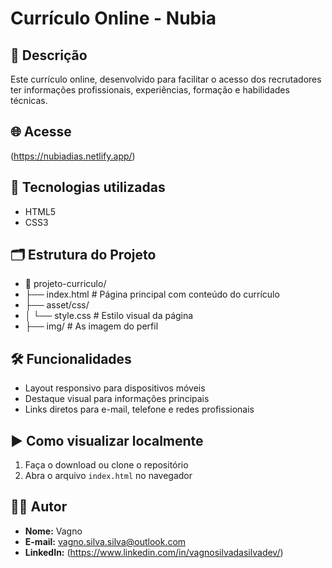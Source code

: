 
# Currículo Online - Nubia

## 📌 Descrição
Este currículo online, desenvolvido para facilitar o acesso dos recrutadores ter informações profissionais, experiências, formação e habilidades técnicas.

## 🌐 Acesse
(https://nubiadias.netlify.app/) 

## 🧱 Tecnologias utilizadas
- HTML5
- CSS3

## 🗂️ Estrutura do Projeto

- 📁 projeto-curriculo/ 
- ├── index.html # Página principal com conteúdo do currículo 
- ├── asset/css/ 
- │         └── style.css # Estilo visual da página 
- ├── img/  # As imagem do perfil


 
## 🛠️ Funcionalidades
- Layout responsivo para dispositivos móveis
- Destaque visual para informações principais
- Links diretos para e-mail, telefone e redes profissionais

## ▶️ Como visualizar localmente
1. Faça o download ou clone o repositório
2. Abra o arquivo `index.html` no navegador

## 👨‍💻 Autor
- **Nome:** Vagno
- **E-mail:** vagno.silva.silva@outlook.com
- **LinkedIn:** (https://www.linkedin.com/in/vagnosilvadasilvadev/)
